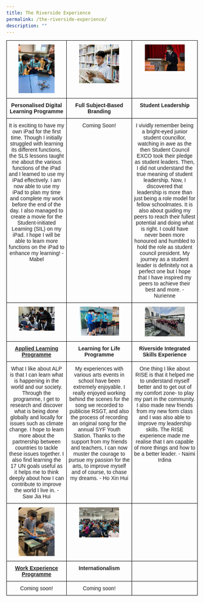 ```yaml
---
title: The Riverside Experience
permalink: /the-riverside-experience/
description: ""
---
```

<style type="text/css">
.tg  {border-collapse:collapse;border-spacing:0;}
.tg td{border-color:black;border-style:solid;border-width:1px;font-family:Arial, sans-serif;font-size:14px;
  overflow:hidden;padding:10px 5px;word-break:normal;}
.tg th{border-color:black;border-style:solid;border-width:1px;font-family:Arial, sans-serif;font-size:14px;
  font-weight:normal;overflow:hidden;padding:10px 5px;word-break:normal;}
.tg .tg-baqh{text-align:center;vertical-align:top}
.tg .tg-amwm{font-weight:bold;text-align:center;vertical-align:top}
</style>
<table class="tg">
<thead>
  <tr>
    <th class="tg-baqh"><img style="width: 65%;" src="/images/Photo%203.jpg" /></th>
    <th class="tg-baqh"><img style="width: 65%;" src="/images/sothumbnail5.jpg" /></th></th>
    <th class="tg-baqh"><img style="width: 65%;" src="/images/Photo%203%20(1).jpg" /></th></th>
  </tr>
</thead>
<tbody>
  <tr>
    <td class="tg-amwm">Personalised Digital Learning Programme</td>
    <td class="tg-amwm">Full Subject-Based Branding</td>
    <td class="tg-amwm"> Student Leadership</td>
  </tr>
  <tr>
    <td class="tg-baqh">It is exciting to have my own iPad for the first time. Though I initially struggled with learning its different functions, the SLS lessons taught me about the various functions of the iPad and I learned to use my iPad effectively. I am now able to use my iPad to plan my time and complete my work before the end of the day. I also managed to create a movie for the Student-initiated Learning (SIL) on my iPad. I hope I will be able to learn more functions on the iPad to enhance my learning! - Mabel</td>
    <td class="tg-baqh">Coming Soon!</td>
    <td class="tg-baqh">I vividly remember being a bright-eyed junior student councillor, watching in awe as the then Student Council EXCO took their pledge as student leaders. Then, I did not understand the true meaning of student leadership. Now, I discovered that leadership is more than just being a role model for fellow schoolmates. It is also about guiding my peers to reach their fullest potential and doing what is right. I could have never been more honoured and humbled to hold the role as student council president. My journey as a student leader is definitely not a perfect one but I hope that I have inspired my peers to achieve their best and more. - Nurienne</td>
  </tr>
  <tr>
    <td class="tg-baqh"><img style="width: 65%;" src="/images/photo%204.jpg" /></th></td>
    <td class="tg-baqh"><img style="width: 65%;" src="/images/6%20-%20thumbnail.png" /></th></td>
    <td class="tg-baqh"><img style="width: 65%;" src="/images/Photo%203%20-%20Sec%203%20AOH.jpg" /></th></td>
  </tr>
  <tr>
    <td class="tg-amwm"><a href="/the-riverside-experience/applied-learning-programme/">Applied Learning Programme</a></td>
    <td class="tg-amwm">Learning for Life Programme</td>
    <td class="tg-amwm">Riverside Integrated Skills Experience</td>
  </tr>
  <tr>
    <td class="tg-baqh">What I like about ALP is that I can learn what is happening in the world and our society. Through the programme, I get to research and discover what is being done globally and locally for issues such as climate change. I hope to learn more about the partnership between countries to tackle these issues together. I also find learning the 17 UN goals useful as it helps me to think deeply about how I can contribute to improve the world I live in. - Saw Jia Hui</td>
    <td class="tg-baqh">My experiences with various arts events in school have been extremely enjoyable. I really enjoyed working behind the scenes for the song we recorded to publicise RSGT, and also the process of recording an original song for the annual SYF Youth Station. Thanks to the support from my friends and teachers, I can now muster the courage to pursue my passion for the arts, to improve myself and of course, to chase my dreams. - Ho Xin Hui</td>
    <td class="tg-baqh">One thing I like about RISE is that it helped me to understand myself better and to get out of my comfort zone- to play my part in the community. I also made new friends from my new form class and I was also able to improve my leadership skills. The RISE experience made me realise that I am capable of more things and how to be a better leader. - Naimi Irdina</td>
  </tr>
  <tr>
    <td class="tg-baqh"><img style="width: 65%;" src="/images/A-seemingly-simple-task-requires-great-precision.jpg" /></th></td>
    <td class="tg-baqh"><img style="width: 65%;" src="/images/Photo%201%20.jpeg" /></th></td>
    <td class="tg-baqh"></td>
  </tr>
  <tr>
    <td class="tg-amwm"><a href="/the-riverside-experience/work-experience-programme/">Work Experience Programme</a></td>
    <td class="tg-amwm">Internationalism </td>
    <td class="tg-amwm"></td>
  </tr>
  <tr>
    <td class="tg-baqh">Coming soon!</td>
    <td class="tg-baqh">Coming soon!</td>
    <td class="tg-baqh"></td>
  </tr>
</tbody>
</table>